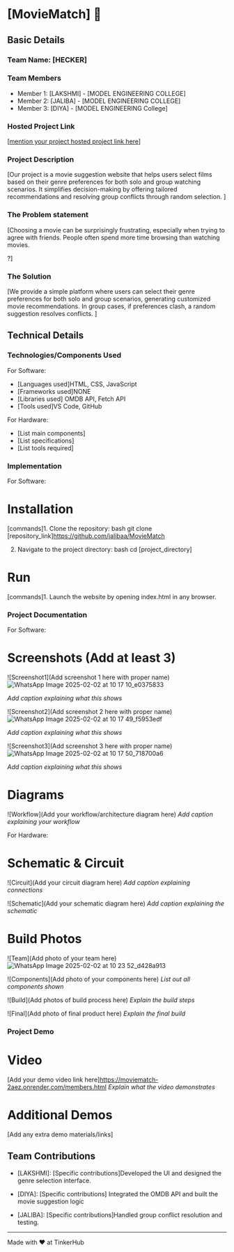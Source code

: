 # [MovieMatch] 🎯


## Basic Details
### Team Name: [HECKER]


### Team Members
- Member 1: [LAKSHMI] - [MODEL ENGINEERING COLLEGE]
- Member 2: [JALIBA] - [MODEL ENGINEERING COLLEGE]
- Member 3: [DIYA] - [MODEL ENGINEERING College]

### Hosted Project Link
[[mention your project hosted project link here](https://moviematch-2aez.onrender.com/members.html)]

### Project Description
[Our project is a movie suggestion website that helps users select films based on their genre preferences for both solo and group watching scenarios. It simplifies decision-making by offering tailored recommendations and resolving group conflicts through random selection.
]

### The Problem statement
[Choosing a movie can be surprisingly frustrating, especially when trying to agree with friends. People often spend more time browsing than watching movies.

?]

### The Solution
[We provide a simple platform where users can select their genre preferences for both solo and group scenarios, generating customized movie recommendations. In group cases, if preferences clash, a random suggestion resolves conflicts.
]

## Technical Details
### Technologies/Components Used
For Software:
- [Languages used]HTML, CSS, JavaScript  
- [Frameworks used]NONE
- [Libraries used] OMDB API, Fetch API  
- [Tools used]VS Code, GitHub


For Hardware:
- [List main components]
- [List specifications]
- [List tools required]

### Implementation
For Software:
# Installation
[commands]1. Clone the repository:
   bash
   git clone [repository_link]https://github.com/jalibaa/MovieMatch
   
2. Navigate to the project directory:
   bash
   cd [project_directory]


# Run
[commands]1. Launch the website by opening index.html in any browser.


### Project Documentation
For Software:

# Screenshots (Add at least 3)
![Screenshot1](Add screenshot 1 here with proper name)![WhatsApp Image 2025-02-02 at 10 17 10_e0375833](https://github.com/user-attachments/assets/6901b2a3-245c-4948-9543-299852ae911d)

*Add caption explaining what this shows*

![Screenshot2](Add screenshot 2 here with proper name)![WhatsApp Image 2025-02-02 at 10 17 49_f5953edf](https://github.com/user-attachments/assets/0c5e7a1c-5c89-4764-8a5a-c9296f5b38c9)

*Add caption explaining what this shows*

![Screenshot3](Add screenshot 3 here with proper name)![WhatsApp Image 2025-02-02 at 10 17 50_718700a6](https://github.com/user-attachments/assets/ba5ebb3a-1168-4a02-a6ad-9777460806c4)

*Add caption explaining what this shows*

# Diagrams
![Workflow](Add your workflow/architecture diagram here)
*Add caption explaining your workflow*

For Hardware:

# Schematic & Circuit
![Circuit](Add your circuit diagram here)
*Add caption explaining connections*

![Schematic](Add your schematic diagram here)
*Add caption explaining the schematic*

# Build Photos
![Team](Add photo of your team here)![WhatsApp Image 2025-02-02 at 10 23 52_d428a913](https://github.com/user-attachments/assets/a42f82b3-907c-430b-9ca5-c4b046038802)



![Components](Add photo of your components here)
*List out all components shown*

![Build](Add photos of build process here)
*Explain the build steps*

![Final](Add photo of final product here)
*Explain the final build*

### Project Demo
# Video
[Add your demo video link here]https://moviematch-2aez.onrender.com/members.html
*Explain what the video demonstrates*

# Additional Demos
[Add any extra demo materials/links]

## Team Contributions
- [LAKSHMI]: [Specific contributions]Developed the UI and designed the genre selection interface.

- [DIYA]: [Specific contributions] Integrated the OMDB API and built the movie suggestion logic
- [JALIBA]: [Specific contributions]Handled group conflict resolution and testing.


---
Made with ❤️ at TinkerHub
